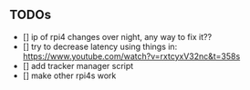 ## TODOs
- [] ip of rpi4 changes over night, any way to fix it??
- [] try to decrease latency using things in: https://www.youtube.com/watch?v=rxtcyxV32nc&t=358s
- [] add tracker manager script
- [] make other rpi4s work 